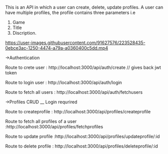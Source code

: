 
This is an API in which  a user can create, delete, update  profiles. 
A user can have multiple profiles, the profile contains three parameters i.e  
1. Game
2. Title
3. Discription.



https://user-images.githubusercontent.com/91627576/223528435-0ebce3ac-1250-4474-a79a-a0360400c5dd.mp4


->Authentication

Route to crete user : http://localhost:3000/api/auth/create   // gives back jwt token

Route to login user : http://localhost:3000/api/auth/login     

Route to fetch all users : http://localhost:3000/api/auth/fetchusers     


->Profiles CRUD  __ Login requrired 


Route to createprofile : http://localhost:3000/api/profiles/createprofile

Route to fetch all profiles of a user :http://localhost:3000/api/profiles/fetchprofiles           

Route to update profile :http://localhost:3000/api/profiles/updateprofile/:id

Route to delete profile : http://localhost:3000/api/profiles/deleteprofile/:id


